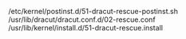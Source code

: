 /etc/kernel/postinst.d/51-dracut-rescue-postinst.sh  
/usr/lib/dracut/dracut.conf.d/02-rescue.conf  
/usr/lib/kernel/install.d/51-dracut-rescue.install  
